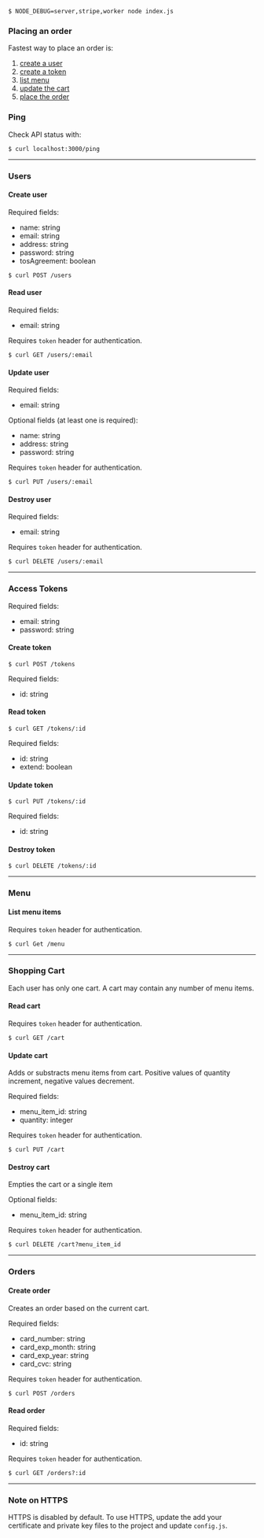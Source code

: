  
```
$ NODE_DEBUG=server,stripe,worker node index.js
```
 

### Placing an order

Fastest way to place an order is:

1. [create a user](#create-user)
2. [create a token ](#create-token)
3. [list menu](#list-menu-items)
4. [update the cart](#update-cart)
5. [place the order](#create-order)


### Ping
Check API status with:

```
$ curl localhost:3000/ping
```

---

### Users

#### Create user
Required fields: 
- name: string
- email: string
- address: string
- password: string
- tosAgreement: boolean

```
$ curl POST /users
```

#### Read user 
Required fields: 
- email: string

Requires `token` header for authentication. 

```
$ curl GET /users/:email
```

#### Update user
Required fields: 
- email: string

Optional fields (at least one is required):
- name: string
- address: string
- password: string

Requires `token` header for authentication.

```
$ curl PUT /users/:email
```

#### Destroy user
Required fields: 
- email: string

Requires `token` header for authentication.

```
$ curl DELETE /users/:email
```

---

### Access Tokens

Required fields: 
- email: string
- password: string

#### Create token
```
$ curl POST /tokens
```

Required fields: 
- id: string

#### Read token 
```
$ curl GET /tokens/:id
```

Required fields: 
- id: string
- extend: boolean

#### Update token
```
$ curl PUT /tokens/:id
```

Required fields: 
- id: string

#### Destroy token
```
$ curl DELETE /tokens/:id
```

---

### Menu

#### List menu items

Requires `token` header for authentication.

```
$ curl Get /menu
```

---

### Shopping Cart
Each user has only one cart. A cart may contain any number of menu items.

#### Read cart 

Requires `token` header for authentication.

```
$ curl GET /cart
```

#### Update cart

Adds or substracts menu items from cart. 
Positive values of quantity increment, negative values decrement.

Required fields: 
- menu_item_id: string
- quantity: integer

Requires `token` header for authentication.

```
$ curl PUT /cart
```

#### Destroy cart

Empties the cart or a single item

Optional fields: 
- menu_item_id: string

Requires `token` header for authentication.

```
$ curl DELETE /cart?menu_item_id
```

---

### Orders

#### Create order
Creates an order based on the current cart.

Required fields: 
- card_number: string
- card_exp_month: string
- card_exp_year: string
- card_cvc: string

Requires `token` header for authentication.

```
$ curl POST /orders
```

#### Read order 

Required fields: 
- id: string

Requires `token` header for authentication.

```
$ curl GET /orders?:id
```

---

### Note on HTTPS

HTTPS is disabled by default.
To use HTTPS, update the add your certificate and private key files to the project and update `config.js`.

